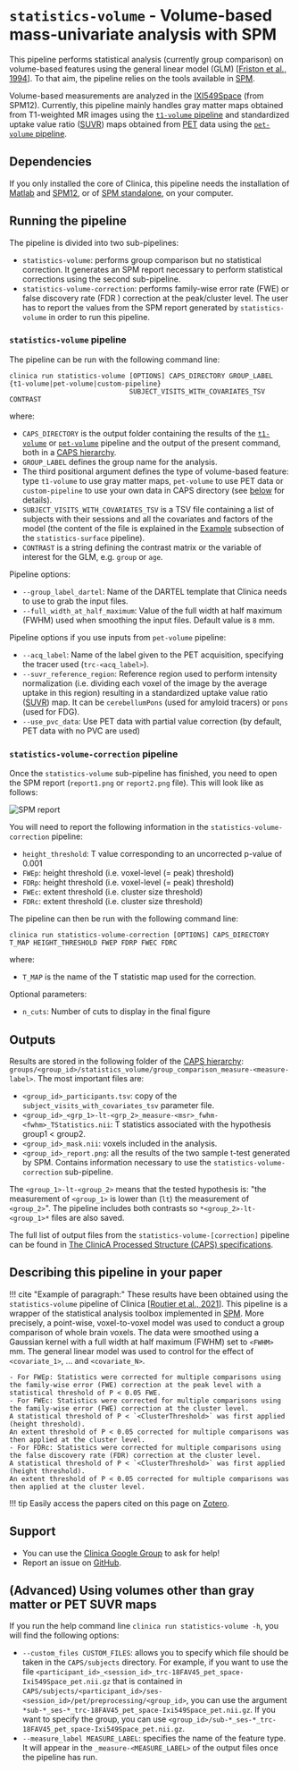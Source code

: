 <!-- markdownlint-disable MD046 -->
# `statistics-volume` - Volume-based mass-univariate analysis with SPM

This pipeline performs statistical analysis (currently group comparison) on volume-based features using the general linear model (GLM) [[Friston et al., 1994](https://doi.org/10.1002/hbm.460020402)].
To that aim, the pipeline relies on the tools available in [SPM](http://www.fil.ion.ucl.ac.uk/spm/).

Volume-based measurements are analyzed in the [IXI549Space](https://bids-specification.readthedocs.io/en/stable/99-appendices/08-coordinate-systems.html#standard-template-identifiers) (from SPM12).
Currently, this pipeline mainly handles gray matter maps obtained from T1-weighted MR images using the [`t1-volume` pipeline](../T1_Volume) and standardized uptake value ratio ([SUVR](../glossary.md#suvr)) maps obtained from [PET](../glossary.md#pet) data using the [`pet-volume` pipeline](../PET_Volume).

## Dependencies

If you only installed the core of Clinica, this pipeline needs the installation of [Matlab](../Software/Third-party.md#matlab) and [SPM12](../Software/Third-party.md#spm12), or of [SPM standalone](../Software/Third-party.md#spm12-standalone), on your computer.

## Running the pipeline

The pipeline is divided into two sub-pipelines:

- `statistics-volume`: performs group comparison but no statistical correction.
It generates an SPM report necessary to perform statistical corrections using the second sub-pipeline.
- `statistics-volume-correction`: performs family-wise error rate (FWE) or false discovery rate (FDR ) correction at the peak/cluster level.
The user has to report the values from the SPM report generated by `statistics-volume` in order to run this pipeline.

### `statistics-volume` pipeline

The pipeline can be run with the following command line:

```shell
clinica run statistics-volume [OPTIONS] CAPS_DIRECTORY GROUP_LABEL {t1-volume|pet-volume|custom-pipeline}
                              SUBJECT_VISITS_WITH_COVARIATES_TSV CONTRAST
```

where:

- `CAPS_DIRECTORY` is the output folder containing  the results of the [`t1-volume`](../T1_Volume) or [`pet-volume`](../PET_Volume) pipeline and the output of the present command, both in a [CAPS hierarchy](../../CAPS/Introduction).
- `GROUP_LABEL` defines the group name for the analysis.
- The third positional argument defines the type of volume-based feature: type `t1-volume` to use gray matter maps, `pet-volume` to use PET data or `custom-pipeline` to use your own data in CAPS directory (see [below](#advanced-specifying-what-volume-data-to-use) for details).
- `SUBJECT_VISITS_WITH_COVARIATES_TSV` is a TSV file containing a list of subjects with their sessions and all the covariates and factors of the model (the content of the file is explained in the [Example](../Stats_Surface/#comparison-analysis) subsection of the `statistics-surface` pipeline).
- `CONTRAST` is a string defining the contrast matrix or the variable of interest for the GLM, e.g. `group` or `age`.

Pipeline options:

- `--group_label_dartel`: Name of the DARTEL template that Clinica needs to use to grab the input files.
- `--full_width_at_half_maximum`: Value of the full width at half maximum (FWHM) used when smoothing the input files.
Default value is `8` mm.

Pipeline options if you use inputs from `pet-volume` pipeline:

- `--acq_label`: Name of the label given to the PET acquisition, specifying the tracer used (`trc-<acq_label>`).
- `--suvr_reference_region`: Reference region used to perform intensity normalization (i.e. dividing each voxel of the image by the average uptake in this region) resulting in a standardized uptake value ratio ([SUVR](../glossary.md#suvr)) map.
It can be `cerebellumPons` (used for amyloid tracers) or `pons` (used for FDG).
- `--use_pvc_data`: Use PET data with partial value correction (by default, PET data with no PVC are used)

### `statistics-volume-correction` pipeline

Once the `statistics-volume` sub-pipeline has finished, you need to open the SPM report (`report1.png` or `report2.png` file). This will look like as follows:

![SPM report](https://user-images.githubusercontent.com/49677712/75558316-f0f23280-5a41-11ea-9489-be40ee66ec16.png)

You will need to report the following information in the `statistics-volume-correction` pipeline:

- `height_threshold`: T value corresponding to an uncorrected p-value of 0.001
- `FWEp`: height threshold (i.e. voxel-level (= peak) threshold)
- `FDRp`: height threshold (i.e. voxel-level (= peak) threshold)
- `FWEc`: extent threshold (i.e. cluster size threshold)
- `FDRc`: extent threshold (i.e. cluster size threshold)

The pipeline can then be run with the following command line:

```shell
clinica run statistics-volume-correction [OPTIONS] CAPS_DIRECTORY T_MAP HEIGHT_THRESHOLD FWEP FDRP FWEC FDRC
```

where:

- `T_MAP` is the name of the T statistic map used for the correction.

Optional parameters:

- `n_cuts`: Number of cuts to display in the final figure

## Outputs

Results are stored in the following folder of the
[CAPS hierarchy](../../CAPS/Specifications/#statistics-volume-volume-based-mass-univariate-analysis-with-spm):
`groups/<group_id>/statistics_volume/group_comparison_measure-<measure-label>`.
The most important files are:

- `<group_id>_participants.tsv`: copy of the `subject_visits_with_covariates_tsv` parameter file.
- `<group_id>_<grp_1>-lt-<grp_2>_measure-<msr>_fwhm-<fwhm>_TStatistics.nii`: T statistics associated with the hypothesis group1 < group2.
- `<group_id>_mask.nii`: voxels included in the analysis.
- `<group_id>_report.png`: all the results of the two sample t-test generated by SPM.
Contains information necessary to use the `statistics-volume-correction` sub-pipeline.

The `<group_1>-lt-<group_2>` means that the tested hypothesis is: "the measurement of `<group_1>` is lower than (`lt`) the measurement of `<group_2>`".
The pipeline includes both contrasts so `*<group_2>-lt-<group_1>*` files are also saved.

The full list of output files from the `statistics-volume-[correction]` pipeline can be found in
[The ClinicA Processed Structure (CAPS) specifications](../../CAPS/Specifications/#statistics-volume-volume-based-mass-univariate-analysis-with-spm).

## Describing this pipeline in your paper

!!! cite "Example of paragraph:"
    These results have been obtained using the `statistics-volume` pipeline of Clinica [[Routier et al., 2021](https://doi.org/10.3389/fninf.2021.689675)].
    This pipeline is a wrapper of the statistical analysis toolbox implemented in [SPM](http://www.fil.ion.ucl.ac.uk/spm/).
    More precisely, a point-wise, voxel-to-voxel model was used to conduct a group comparison of whole brain voxels.
    The data were smoothed using a Gaussian kernel with a full width at half maximum (FWHM) set to `<FWHM>` mm.
    The general linear model was used to control for the effect of `<covariate_1>`, ... and  `<covariate_N>`.

    - For FWEp: Statistics were corrected for multiple comparisons using the family-wise error (FWE) correction at the peak level with a statistical threshold of P < 0.05 FWE.
    - For FWEc: Statistics were corrected for multiple comparisons using the family-wise error (FWE) correction at the cluster level.
    A statistical threshold of P < `<ClusterThreshold>` was first applied (height threshold).
    An extent threshold of P < 0.05 corrected for multiple comparisons was then applied at the cluster level.
    - For FDRc: Statistics were corrected for multiple comparisons using the false discovery rate (FDR) correction at the cluster level.
    A statistical threshold of P < `<ClusterThreshold>` was first applied (height threshold).
    An extent threshold of P < 0.05 corrected for multiple comparisons was then applied at the cluster level.

!!! tip
    Easily access the papers cited on this page on [Zotero](https://www.zotero.org/groups/2240070/clinica_aramislab/collections/ACBHQWPB).

## Support

- You can use the [Clinica Google Group](https://groups.google.com/forum/#!forum/clinica-user) to ask for help!
- Report an issue on [GitHub](https://github.com/aramis-lab/clinica/issues).

## (Advanced) Using volumes other than gray matter or PET SUVR maps

If you run the help command line `clinica run statistics-volume -h`, you will find the following options:

- `--custom_files CUSTOM_FILES`: allows you to specify which file should be taken in the `CAPS/subjects` directory.
For example, if you want to use the file `<participant_id>_<session_id>_trc-18FAV45_pet_space-Ixi549Space_pet.nii.gz` that is contained in `CAPS/subjects/<participant_id>/ses-<session_id>/pet/preprocessing/<group_id>`, you can use the argument `*sub-*_ses-*_trc-18FAV45_pet_space-Ixi549Space_pet.nii.gz`.
If you want to specify the group, you can use `<group_id>/sub-*_ses-*_trc-18FAV45_pet_space-Ixi549Space_pet.nii.gz`.
- `--measure_label MEASURE_LABEL`: specifies the name of the feature type.
It will appear in the `_measure-<MEASURE_LABEL>` of the output files once the pipeline has run.
